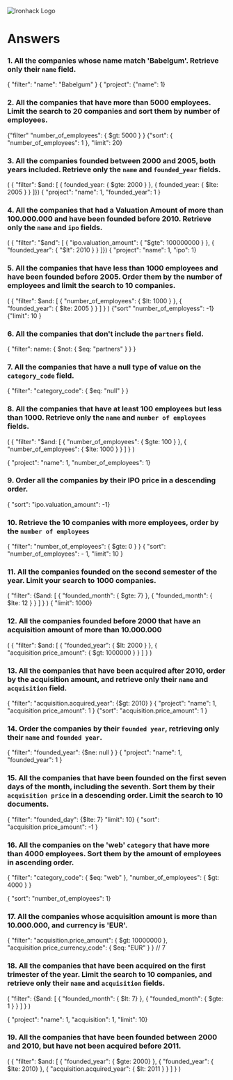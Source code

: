 ![Ironhack Logo](https://i.imgur.com/1QgrNNw.png)

# Answers

### 1. All the companies whose name match 'Babelgum'. Retrieve only their `name` field.

{ "filter": "name": "Babelgum" }
{ "project": {"name": 1}

<!-- Your Code Goes Here -->

### 2. All the companies that have more than 5000 employees. Limit the search to 20 companies and sort them by **number of employees**.

{"filter" "number_of_employees": { \$gt: 5000 } }
{"sort": { "number_of_employees": 1 }, "limit": 20}

<!-- Your Code Goes Here -->

### 3. All the companies founded between 2000 and 2005, both years included. Retrieve only the `name` and `founded_year` fields.

( { "filter": $and: [ { founded_year: { $gte: 2000 } }, { founded_year: { \$lte: 2005 } } ]})
{ "project": "name": 1, "founded_year": 1 }

<!-- Your Code Goes Here -->

### 4. All the companies that had a Valuation Amount of more than 100.000.000 and have been founded before 2010. Retrieve only the `name` and `ipo` fields.

( { "filter": "$and": [ { "ipo.valuation_amount": { "$gte": 100000000 } }, { "founded_year": { "\$lt": 2010 } } ]})
{ "project": "name": 1, "ipo": 1}

<!-- Your Code Goes Here -->

### 5. All the companies that have less than 1000 employees and have been founded before 2005. Order them by the number of employees and limit the search to 10 companies.

( { "filter": $and: [ { "number_of_employees": { $lt: 1000 } }, { "founded_year": { \$lte: 2005 } } ] } )
{"sort" "number_of_employess": -1}
{"limit": 10 }

<!-- Your Code Goes Here -->

### 6. All the companies that don't include the `partners` field.

{ "filter": name: { $not: { $eq: "partners" } } }

<!-- Your Code Goes Here -->

### 7. All the companies that have a null type of value on the `category_code` field.

{ "filter": "category_code": { \$eq: "null" } }

<!-- Your Code Goes Here -->

### 8. All the companies that have at least 100 employees but less than 1000. Retrieve only the `name` and `number of employees` fields.

( { "filter": "$and: [ { "number_of_employees": { $gte: 100 } }, { "number_of_employees": { \$lte: 1000 } } ] } )

{ "project": "name": 1, "number_of_employees": 1}

<!-- Your Code Goes Here -->

### 9. Order all the companies by their IPO price in a descending order.

{ "sort": "ipo.valuation_amount": -1}

<!-- Your Code Goes Here -->

### 10. Retrieve the 10 companies with more employees, order by the `number of employees`

{ "filter": "number_of_employees": { \$gte: 0 } }
{ "sort": "number_of_employees": - 1, "limit": 10 }

<!-- Your Code Goes Here -->

### 11. All the companies founded on the second semester of the year. Limit your search to 1000 companies.

( "filter": {$and: [ { "founded_month": { $gte: 7} }, { "founded_month": { \$lte: 12 } } ] } )
{ "limit": 1000}

<!-- Your Code Goes Here -->

### 12. All the companies founded before 2000 that have an acquisition amount of more than 10.000.000

( { "filter": $and: [ { "founded_year": { $lt: 2000 } }, { "acquisition.price_amount": { \$gt: 1000000 } } ] } )

<!-- Your Code Goes Here -->

### 13. All the companies that have been acquired after 2010, order by the acquisition amount, and retrieve only their `name` and `acquisition` field.

{ "filter": "acquisition.acquired_year": {\$gt: 2010} }
{ "project": "name": 1, "acquisition.price_amount": 1 }
{"sort": "acquisition.price_amount": 1 }

<!-- Your Code Goes Here -->

### 14. Order the companies by their `founded year`, retrieving only their `name` and `founded year`.

{ "filter": "founded_year": {\$ne: null } }
{ "project": "name": 1, "founded_year": 1 }

<!-- Your Code Goes Here -->

### 15. All the companies that have been founded on the first seven days of the month, including the seventh. Sort them by their `acquisition price` in a descending order. Limit the search to 10 documents.

{ "filter": "founded_day": {\$lte: 7} "limit": 10}
{ "sort": "acquisition.price_amount": -1 }

<!-- Your Code Goes Here -->

### 16. All the companies on the 'web' `category` that have more than 4000 employees. Sort them by the amount of employees in ascending order.

{ "filter": "category_code": { $eq: "web" }, "number_of_employees": { $gt: 4000 } }

{ "sort": "number_of_employees": 1}

<!-- Your Code Goes Here -->

### 17. All the companies whose acquisition amount is more than 10.000.000, and currency is 'EUR'.

{ "filter": "acquisition.price_amount": { $gt: 10000000 }, "acquisition.price_currency_code": { $eq: "EUR" } }
// 7

<!-- Your Code Goes Here -->

### 18. All the companies that have been acquired on the first trimester of the year. Limit the search to 10 companies, and retrieve only their `name` and `acquisition` fields.

( "filter": {$and: [ { "founded_month": { $lt: 7} }, { "founded_month": { \$gte: 1 } } ] } )

{ "project": "name": 1, "acquisition": 1, "limit": 10}

<!-- Your Code Goes Here -->

### 19. All the companies that have been founded between 2000 and 2010, but have not been acquired before 2011.

( { "filter": $and: [ { "founded_year": { $gte: 2000} }, { "founded_year": { $lte: 2010} }, { "acquisition.acquired_year": { $lt: 2011 } } ] } )

<!-- Your Code Goes Here -->

